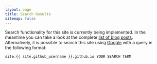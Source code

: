 ```yaml
---
layout: page
title: Search Results
sitemap: false
---
```


Search functionality for this site is currently being implemented. In the meantime you can take a look at the complete [list of blog posts](/blog).
Alternatively, it is possible to search this site using [Google](https://www.google.com) with a query in the following format:

```
site:{{ site.github_username }}.github.io YOUR SEARCH TERM
```